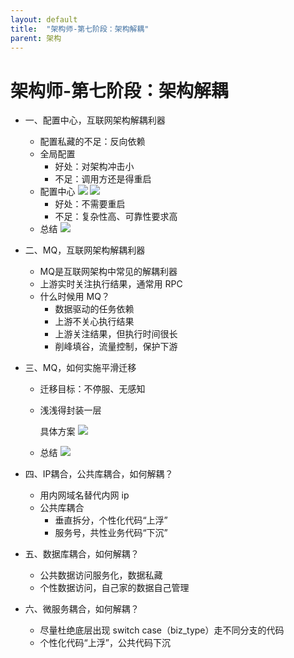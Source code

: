 ```yaml
---
layout: default
title:  "架构师-第七阶段：架构解耦"
parent: 架构
---
```


# 架构师-第七阶段：架构解耦
- 一、配置中心，互联网架构解耦利器
	- 配置私藏的不足：反向依赖
	- 全局配置
		- 好处：对架构冲击小
		- 不足：调用方还是得重启
	- 配置中心
		![](/assets/images/img/104.png)
		![](/assets/images/img/105.png)
		- 好处：不需要重启
		- 不足：复杂性高、可靠性要求高
	- 总结
		![](/assets/images/img/106.png)

- 二、MQ，互联网架构解耦利器
	- MQ是互联网架构中常见的解耦利器
	- 上游实时关注执行结果，通常用 RPC
	- 什么时候用 MQ？
		- 数据驱动的任务依赖
		- 上游不关心执行结果
		- 上游关注结果，但执行时间很长
		- 削峰填谷，流量控制，保护下游

- 三、MQ，如何实施平滑迁移
	- 迁移目标：不停服、无感知
	- 浅浅得封装一层

		具体方案
	![](/assets/images/img/108.png)
	- 总结
		![](/assets/images/img/109.png)

- 四、IP耦合，公共库耦合，如何解耦？
	- 用内网域名替代内网 ip
	- 公共库耦合
		- 垂直拆分，个性化代码“上浮”
		- 服务号，共性业务代码“下沉”

- 五、数据库耦合，如何解耦？
	- 公共数据访问服务化，数据私藏
	- 个性数据访问，自己家的数据自己管理

- 六、微服务耦合，如何解耦？
	- 尽量杜绝底层出现 switch case（biz_type）走不同分支的代码
	- 个性化代码“上浮”，公共代码下沉



